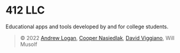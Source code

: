 # 412 LLC
Educational apps and tools developed by and for college students.
> &copy; 2022 <a href="https://github.com/alogan1259">Andrew Logan</a>, <a href="https://github.com/nasiedlak">Cooper Nasiedlak</a>, <a href="https://github.com/dviggiano">David Viggiano</a>, Will Musolf
